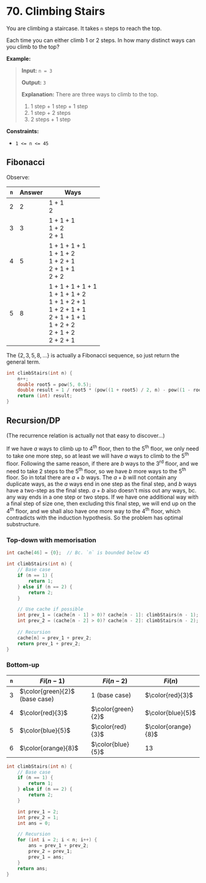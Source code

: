 # 70. Climbing Stairs

You are climbing a staircase. It takes `n` steps to reach the top.

Each time you can either climb $1$ or $2$ steps. In how many distinct ways can you climb to the top?


**Example:**

> **Input:** `n = 3`
> 
> **Output:** `3`
> 
> **Explanation:** There are three ways to climb to the top.
>
> 1. $1$ step + $1$ step + $1$ step
> 1. $1$ step + $2$ steps
> 1. $2$ steps + $1$ step

**Constraints:**

* `1 <= n <= 45`


## Fibonacci

Observe:

| `n`   | Answer    | Ways                                                                                                                              |
|-----  |--------   |--------------------------------------------------------------------------------------------------------------------------------   |
| 2     | 2         | $1 + 1$<br>$2$                                                                                                                      |
| 3     | 3         | $1 + 1 + 1$<br>$1 + 2$<br>$2 + 1$                                                                                                     |
| 4     | 5         | $1 + 1 + 1 + 1$<br>$1 + 1 + 2$<br>$1 + 2 + 1$<br>$2 + 1 + 1$<br>$2 + 2$                                                                   |
| 5     | 8         | $1 + 1 + 1 + 1 + 1$<br>$1 + 1 + 1 + 2$<br>$1 + 1 + 2 + 1$<br>$1 + 2 + 1 + 1$<br>$2 + 1 + 1 + 1$<br>$1 + 2 + 2$<br>$2 + 1 + 2$<br>$2 + 2 + 1$    |

The $\{2, 3, 5, 8, \ldots\}$ is actually a Fibonacci sequence, so just return the general term.

```c
int climbStairs(int n) {
    n++;
    double root5 = pow(5, 0.5);
    double result = 1 / root5 * (pow((1 + root5) / 2, n) - pow((1 - root5)/2, n));
    return (int) result;
}
```


## Recursion/DP

(The recurrence relation is actually not that easy to discover...)

If we have $a$ ways to climb up to $4$<sup>th</sup> floor, then to the $5$<sup>th</sup> floor, we only need to take one more step, so at least we will have $a$ ways to climb to the $5$<sup>th</sup> floor. Following the same reason, if there are $b$ ways to the $3$<sup>rd</sup> floor, and we need to take 2 steps to the $5$<sup>th</sup> floor, so we have $b$ more ways to the $5$<sup>th</sup> floor. So in total there are $a + b$ ways. The $a + b$ will not contain any duplicate ways, as the $a$ ways end in one step as the final step, and $b$ ways have a two-step as the final step. $a + b$ also doesn't miss out any ways, bc. any way ends in a one step or two steps. If we have one additional way with a final step of size one, then excluding this final step, we will end up on the $4$<sup>th</sup> floor, and we shall also have one more way to the $4$<sup>th</sup> floor, which contradicts with the induction hypothesis. So the problem has optimal substructure.


### Top-down with memorisation

```c
int cache[46] = {0};  // Bc. `n` is bounded below 45

int climbStairs(int n) {
    // Base case
    if (n == 1) {
        return 1;
    } else if (n == 2) {
        return 2;
    }

    // Use cache if possible
    int prev_1 = (cache[n - 1] > 0)? cache[n - 1]: climbStairs(n - 1);
    int prev_2 = (cache[n - 2] > 0)? cache[n - 2]: climbStairs(n - 2);
    
    // Recursion
    cache[n] = prev_1 + prev_2;
    return prev_1 + prev_2;
}
```

### Bottom-up

| `n`   | $Fi(n - 1)$                       | $Fi(n - 2)$           | $Fi(n)$               |
|-----  |--------------------------------   |--------------------   |---------------------  |
| 3     | $\color{green}{2}$ (base case)    | 1 (base case)         | $\color{red}{3}$      |
| 4     | $\color{red}{3}$                  | $\color{green}{2}$    | $\color{blue}{5}$     |
| 5     | $\color{blue}{5}$                 | $\color{red}{3}$      | $\color{orange}{8}$   |
| 6     | $\color{orange}{8}$               | $\color{blue}{5}$     | 13                    |

```c
int climbStairs(int n) {
    // Base case
    if (n == 1) {
        return 1;
    } else if (n == 2) {
        return 2;
    }

    int prev_1 = 2;
    int prev_2 = 1;
    int ans = 0;

    // Recursion
    for (int i = 2; i < n; i++) {
        ans = prev_1 + prev_2;
        prev_2 = prev_1;
        prev_1 = ans;
    }
    return ans;
}
```
